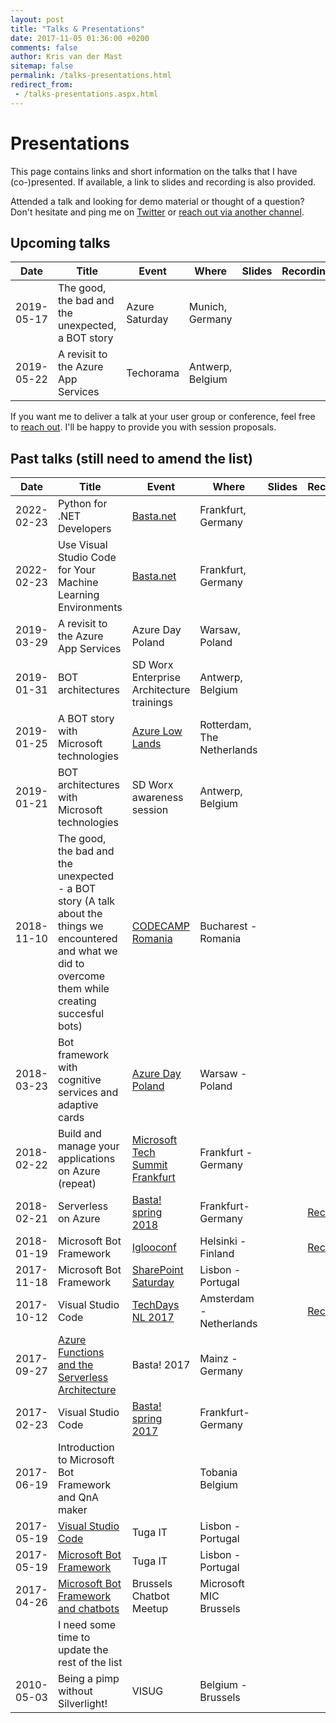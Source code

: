 ```yaml
---
layout: post
title: "Talks & Presentations"
date: 2017-11-05 01:36:00 +0200
comments: false
author: Kris van der Mast
sitemap: false
permalink: /talks-presentations.html
redirect_from:
 - /talks-presentations.aspx.html
---
```

# Presentations

This page contains links and short information on the talks that I have (co-)presented. If available, a link to slides and recording is also provided.

Attended a talk and looking for demo material or thought of a question? Don't hesitate and ping me on [Twitter](https://twitter.com/KrisvanderMast) or [reach out via another channel](/about-me.html).

## Upcoming talks

| **Date**   | **Title** | **Event**  | **Where** | **Slides** | **Recording** |
|------------|-----------|------------|-----------|------------|---------------|
| 2019-05-17 | The good, the bad and the unexpected, a BOT story | Azure Saturday | Munich, Germany |||
| 2019-05-22 | A revisit to the Azure App Services | Techorama | Antwerp, Belgium |||

If you want me to deliver a talk at your user group or conference, feel free to [reach out](/about-me.html). I'll be happy to provide you with session proposals.

## Past talks (still need to amend the list)

| **Date**   | **Title** | **Event**  | **Where** | **Slides** | **Recording** |
|------------|-----------|------------|-----------|------------|---------------|
| 2022-02-23 | Python for .NET Developers | [Basta.net][1] | Frankfurt, Germany | | |
| 2022-02-23 | Use Visual Studio Code for Your Machine Learning Environments | [Basta.net][15] | Frankfurt, Germany | | |
| 2019-03-29 | A revisit to the Azure App Services | Azure Day Poland | Warsaw, Poland |||
| 2019-01-31 | BOT architectures | SD Worx Enterprise Architecture trainings | Antwerp, Belgium |||
| 2019-01-25 | A BOT story with Microsoft technologies | [Azure Low Lands][2] | Rotterdam, The Netherlands |||
| 2019-01-21 | BOT architectures with Microsoft technologies | SD Worx awareness session | Antwerp, Belgium |||
| 2018-11-10 | The good, the bad and the unexpected - a BOT story (A talk about the things we encountered and what we did to overcome them while creating succesful bots) | [CODECAMP Romania][3] | Bucharest - Romania |||
| 2018-03-23 | Bot framework with cognitive services and adaptive cards | [Azure Day Poland][4] | Warsaw - Poland |||
| 2018-02-22 | Build and manage your applications on Azure (repeat) | [Microsoft Tech Summit Frankfurt][5] | Frankfurt - Germany |||
| 2018-02-21 | Serverless on Azure | [Basta! spring 2018][6] | Frankfurt- Germany || [Recording][7] |
| 2018-01-19 | Microsoft Bot Framework | [Iglooconf][8] | Helsinki - Finland |  | [Recording][9]              |
| 2017-11-18 | Microsoft Bot Framework | [SharePoint Saturday][10] | Lisbon - Portugal |  |  |
| 2017-10-12 | Visual Studio Code | [TechDays NL 2017][11] | Amsterdam - Netherlands | | [Recording][12]              |
| 2017-09-27 | [Azure Functions and the Serverless Architecture][13] | Basta! 2017 | Mainz - Germany |  |  |
| 2017-02-23 | Visual Studio Code | [Basta! spring 2017][14] | Frankfurt- Germany |||
| 2017-06-19 | Introduction to Microsoft Bot Framework and QnA maker || Tobania Belgium |||
| 2017-05-19 | [Visual Studio Code][16] | Tuga IT | Lisbon - Portugal |||
| 2017-05-19 | [Microsoft Bot Framework][17] | Tuga IT | Lisbon - Portugal |||
| 2017-04-26 | [Microsoft Bot Framework and chatbots][18] | Brussels Chatbot Meetup | Microsoft MIC Brussels |||
|  | I need some time to update the rest of the list |||||
| 2010-05-03 | Being a pimp without Silverlight! | VISUG | Belgium - Brussels |  |  |

[1]: https://basta.net/net-framework-c/python-for-net-developers/
[2]: https://www.azurelowlands.com/
[3]: https://bucuresti.codecamp.ro/
[4]: http://azureday.pro/
[5]: https://frankfurt.techsummit.microsoft.com
[6]: https://basta.net/microservices-apis/serverless-on-azure/
[7]: https://www.youtube.com/watch?v=iiQDrGesQw4
[8]: http://www.iglooconf.fi/
[9]: https://www.youtube.com/watch?v=CRjy1ANbQNM
[10]: http://www.spsevents.org/city/Lisbon/Lisbon2017
[11]: https://www.techdays.nl/
[12]: https://www.youtube.com/watch?v=VwLrDdEnG2A
[13]: https://basta.net/microservices-apis/azure-functions-and-the-serverless-architecture/
[14]: https://basta.net/net-framework-c/visual-studio-code/
[15]: https://basta.net/dataaccess-storage/use-visual-studio-code-for-your-machine-learning-environments/
[16]: http://tugait.pt/2017/schedule-overview/
[17]: http://tugait.pt/2017/schedule-overview/
[18]: https://www.meetup.com/Brussels-chatbot-Meetup/events/238677762/
